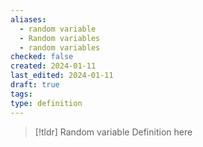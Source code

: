 ```yaml
---
aliases:
  - random variable
  - Random variables
  - random variables
checked: false
created: 2024-01-11
last_edited: 2024-01-11
draft: true
tags: 
type: definition
---
```

>[!tldr] Random variable
>Definition here

